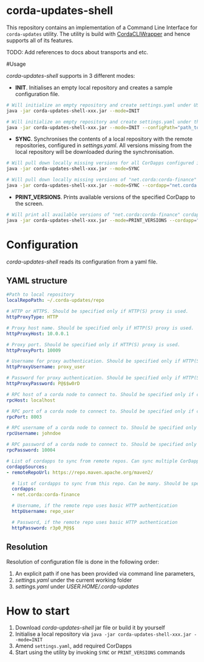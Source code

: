 corda-updates-shell
==================================

This repository contains an implementation of a Command Line Interface for `corda-updates` utility. The utility is build with [CordaCLIWrapper](https://docs.corda.net/head/cli-ux-guidelines.html) and hence supports all of its features.

TODO: Add references to docs about transports and etc.

#Usage

*corda-updates-shell* supports in 3 different modes:

* **INIT**. Initialises an empty local repository and creates a sample configuration file.
```bash
# Will initialize an empty repository and create settings.yaml under USER.HOME/.corda-updates folder
java -jar corda-updates-shell-xxx.jar --mode=INIT

# Will initialize an empty repository and create settings.yaml under the specified path
java -jar corda-updates-shell-xxx.jar --mode=INIT --configPath="path_to_some_folder"

```  
* **SYNC**. Synchronises the contents of a local repository with the remote repositories, configured in *settings.yaml*. All versions missing from the local repository will be downloaded during the synchronisation.
```bash
# Will pull down locally missing versions for all CorDapps configured in settings.yaml file. 
java -jar corda-updates-shell-xxx.jar --mode=SYNC

# Will pull down locally missing versions of "net.corda:corda-finance" CorDapp starting from the version 0 and up to the version 2.0 not inclusively.
java -jar corda-updates-shell-xxx.jar --mode=SYNC --cordapp="net.corda:corda-finance:[,2.0)"

```  
* **PRINT_VERSIONS**. Prints available versions of the specified CorDapp to the screen.
```bash
# Will print all available versions of "net.corda:corda-finance" cordapp. 
java -jar corda-updates-shell-xxx.jar --mode=PRINT_VERSIONS --cordapp="net.corda:corda-finance:[,)"
```

# Configuration

*corda-updates-shell* reads its configuration from a yaml file. 

## YAML structure

```yaml
#Path to local repository
localRepoPath: ~/.corda-updates/repo

# HTTP or HTTPS. Should be specified only if HTTP(S) proxy is used.
httpProxyType: HTTP

# Proxy host name. Should be specified only if HTTP(S) proxy is used.
httpProxyHost: 10.0.0.1

# Proxy port. Should be specified only if HTTP(S) proxy is used.
httpProxyPort: 10009

# Username for proxy authentication. Should be specified only if HTTP(S) proxy is used.
httpProxyUsername: proxy_user

# Password for proxy authentication. Should be specified only if HTTP(S) proxy is used.
httpProxyPassword: P@$$w0rD

# RPC host of a corda node to connect to. Should be specified only if corda-rpc or corda-auto transport is used.
rpcHost: localhost

# RPC port of a corda node to connect to. Should be specified only if corda-rpc or corda-auto transport is used.
rpcPort: 8003

# RPC username of a corda node to connect to. Should be specified only if corda-rpc or corda-auto transport is used.
rpcUsername: johndoe

# RPC password of a corda node to connect to. Should be specified only if corda-rpc or corda-auto transport is used.
rpcPassword: 10004

# List of cordapps to sync from remote repos. Can sync multiple CorDapps from multiple repositories
cordappSources:
- remoteRepoUrl: https://repo.maven.apache.org/maven2/

  # list of cordapps to sync from this repo. Can be many. Should be specified in the form of "artifactGroup:artifactName"
  cordapps:
  - net.corda:corda-finance

  # Username, if the remote repo uses basic HTTP authentication
  httpUsername: repo_user

  # Password, if the remote repo uses basic HTTP authentication
  httpPassword: r3p0_P@$$

```


## Resolution

Resolution of configuration file is done in the following order: 
1. An explicit path if one has been provided via command line parameters, 
2. *settings.yaml* under the current working folder
3. *settings.yaml* under *USER.HOME/.corda-updates*


# How to start

1. Download *corda-updates-shell* jar file or build it by yourself
2. Initialise a local repository via `java -jar corda-updates-shell-xxx.jar --mode=INIT`
3. Amend `settings.yaml`, add required CorDapps
4. Start using the utility by invoking `SYNC` or `PRINT_VERSIONS` commands

 
  
